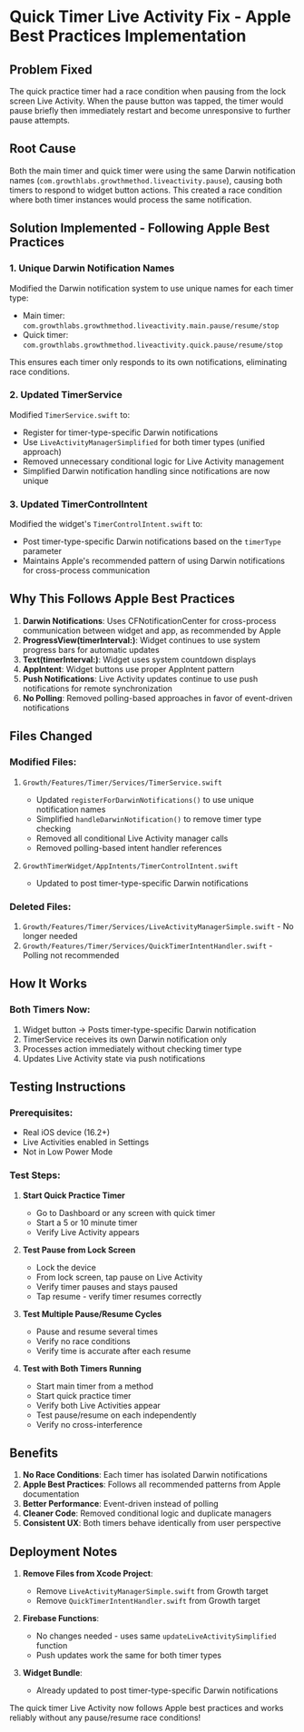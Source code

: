 # Quick Timer Live Activity Fix - Apple Best Practices Implementation

## Problem Fixed
The quick practice timer had a race condition when pausing from the lock screen Live Activity. When the pause button was tapped, the timer would pause briefly then immediately restart and become unresponsive to further pause attempts.

## Root Cause
Both the main timer and quick timer were using the same Darwin notification names (`com.growthlabs.growthmethod.liveactivity.pause`), causing both timers to respond to widget button actions. This created a race condition where both timer instances would process the same notification.

## Solution Implemented - Following Apple Best Practices

### 1. Unique Darwin Notification Names
Modified the Darwin notification system to use unique names for each timer type:
- Main timer: `com.growthlabs.growthmethod.liveactivity.main.pause/resume/stop`
- Quick timer: `com.growthlabs.growthmethod.liveactivity.quick.pause/resume/stop`

This ensures each timer only responds to its own notifications, eliminating race conditions.

### 2. Updated TimerService
Modified `TimerService.swift` to:
- Register for timer-type-specific Darwin notifications
- Use `LiveActivityManagerSimplified` for both timer types (unified approach)
- Removed unnecessary conditional logic for Live Activity management
- Simplified Darwin notification handling since notifications are now unique

### 3. Updated TimerControlIntent
Modified the widget's `TimerControlIntent.swift` to:
- Post timer-type-specific Darwin notifications based on the `timerType` parameter
- Maintains Apple's recommended pattern of using Darwin notifications for cross-process communication

## Why This Follows Apple Best Practices

1. **Darwin Notifications**: Uses CFNotificationCenter for cross-process communication between widget and app, as recommended by Apple
2. **ProgressView(timerInterval:)**: Widget continues to use system progress bars for automatic updates
3. **Text(timerInterval:)**: Widget uses system countdown displays
4. **AppIntent**: Widget buttons use proper AppIntent pattern
5. **Push Notifications**: Live Activity updates continue to use push notifications for remote synchronization
6. **No Polling**: Removed polling-based approaches in favor of event-driven notifications

## Files Changed

### Modified Files:
1. `Growth/Features/Timer/Services/TimerService.swift`
   - Updated `registerForDarwinNotifications()` to use unique notification names
   - Simplified `handleDarwinNotification()` to remove timer type checking
   - Removed all conditional Live Activity manager calls
   - Removed polling-based intent handler references

2. `GrowthTimerWidget/AppIntents/TimerControlIntent.swift`
   - Updated to post timer-type-specific Darwin notifications

### Deleted Files:
1. `Growth/Features/Timer/Services/LiveActivityManagerSimple.swift` - No longer needed
2. `Growth/Features/Timer/Services/QuickTimerIntentHandler.swift` - Polling not recommended

## How It Works

### Both Timers Now:
1. Widget button → Posts timer-type-specific Darwin notification
2. TimerService receives its own Darwin notification only
3. Processes action immediately without checking timer type
4. Updates Live Activity state via push notifications

## Testing Instructions

### Prerequisites:
- Real iOS device (16.2+)
- Live Activities enabled in Settings
- Not in Low Power Mode

### Test Steps:
1. **Start Quick Practice Timer**
   - Go to Dashboard or any screen with quick timer
   - Start a 5 or 10 minute timer
   - Verify Live Activity appears

2. **Test Pause from Lock Screen**
   - Lock the device
   - From lock screen, tap pause on Live Activity
   - Verify timer pauses and stays paused
   - Tap resume - verify timer resumes correctly

3. **Test Multiple Pause/Resume Cycles**
   - Pause and resume several times
   - Verify no race conditions
   - Verify time is accurate after each resume

4. **Test with Both Timers Running**
   - Start main timer from a method
   - Start quick practice timer
   - Verify both Live Activities appear
   - Test pause/resume on each independently
   - Verify no cross-interference

## Benefits

1. **No Race Conditions**: Each timer has isolated Darwin notifications
2. **Apple Best Practices**: Follows all recommended patterns from Apple documentation
3. **Better Performance**: Event-driven instead of polling
4. **Cleaner Code**: Removed conditional logic and duplicate managers
5. **Consistent UX**: Both timers behave identically from user perspective

## Deployment Notes

1. **Remove Files from Xcode Project**:
   - Remove `LiveActivityManagerSimple.swift` from Growth target
   - Remove `QuickTimerIntentHandler.swift` from Growth target

2. **Firebase Functions**:
   - No changes needed - uses same `updateLiveActivitySimplified` function
   - Push updates work the same for both timer types

3. **Widget Bundle**:
   - Already updated to post timer-type-specific Darwin notifications

The quick timer Live Activity now follows Apple best practices and works reliably without any pause/resume race conditions!